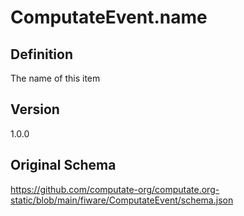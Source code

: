 # ComputateEvent.name

## Definition
The name of this item

## Version
1.0.0

## Original Schema
https://github.com/computate-org/computate.org-static/blob/main/fiware/ComputateEvent/schema.json
